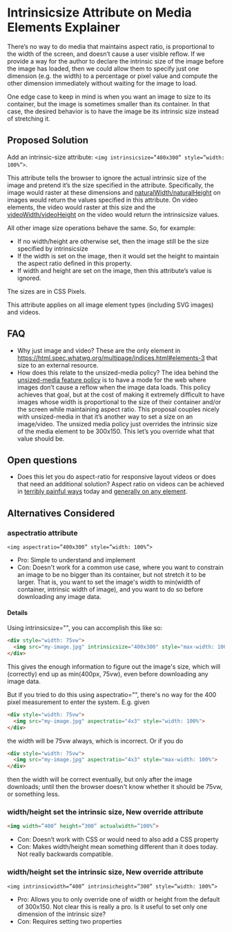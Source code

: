 # Intrinsicsize Attribute on Media Elements Explainer

There’s no way to do media that maintains aspect ratio, is proportional to the width of the screen, and doesn’t cause a user visible reflow. If we provide a way for the author to declare the intrinsic size of the image before the image has loaded, then we could allow them to specify just one dimension (e.g. the width) to a percentage or pixel value and compute the other dimension immediately without waiting for the image to load.

One edge case to keep in mind is when you want an image to size to its container, but the image is sometimes smaller than its container. In that case, the desired behavior is to have the image be its intrinsic size instead of stretching it.
## Proposed Solution
Add an intrinsic-size attribute: `<img intrinsicsize=”400x300” style=”width: 100%”>`.

This attribute tells the browser to ignore the actual intrinsic size of the image and pretend it’s the size specified in the attribute. Specifically, the image would raster at these dimensions and [naturalWidth/naturalHeight](https://html.spec.whatwg.org/multipage/embedded-content.html#dom-img-naturalwidth) on images would return the values specified in this attribute. On video elements, the video would raster at this size and the [videoWidth/videoHeight](https://html.spec.whatwg.org/multipage/media.html#dom-video-videowidth) on the video would return the intrinsicsize values.

All other image size operations behave the same. So, for example:
* If no width/height are otherwise set, then the image still be the size specified by intrinsicsize
* If the width is set on the image, then it would set the height to maintain the aspect ratio defined in this property.
* If width and height are set on the image, then this attribute’s value is ignored.

The sizes are in CSS Pixels.

This attribute applies on all image element types (including SVG images) and videos. 
## FAQ
* Why just image and video? These are the only element in https://html.spec.whatwg.org/multipage/indices.html#elements-3 that size to an external resource.
* How does this relate to the unsized-media policy? The idea behind the [unsized-media feature policy](https://github.com/WICG/feature-policy/issues/127) is to have a mode for the web where images don’t cause a reflow when the image data loads. This policy achieves that goal, but at the cost of making it extremely difficult to have images whose width is proportional to the size of their container and/or the screen while maintaining aspect ratio. This proposal couples nicely with unsized-media in that it’s another way to set a size on an image/video. The unsized media policy just overrides the intrinsic size of the media element to be 300x150. This let’s you override what that value should be.
## Open questions
* Does this let you do aspect-ratio for responsive layout videos or does that need an additional solution? Aspect ratio on videos can be achieved in [terribly painful ways](https://alistapart.com/article/creating-intrinsic-ratios-for-video) today and [generally on any element](https://css-tricks.com/aspect-ratio-boxes/).
## Alternatives Considered

### aspectratio attribute
`<img aspectratio=”400x300” style=”width: 100%”>`

* Pro: Simple to understand and implement
* Con:  Doesn't work for a common use case, where you want to constrain an image to be no bigger than its container, but not stretch it to be larger. That is, you want to set the image's width to min(width of container, intrinsic width of image), and you want to do so before downloading any image data.
#### Details
Using intrinsicsize="", you can accomplish this like so:

```html
<div style="width: 75vw">
  <img src="my-image.jpg" intrinsicsize="400x300" style="max-width: 100%">
</div>
```

This gives the enough information to figure out the image's size, which will (correctly) end up as min(400px, 75vw), even before downloading any image data.

But if you tried to do this using aspectratio="", there's no way for the 400 pixel measurement to enter the system. E.g. given

```html
<div style="width: 75vw">
  <img src="my-image.jpg" aspectratio="4x3" style="width: 100%">
</div>
```

the width will be 75vw always, which is incorrect. Or if you do

```html
<div style="width: 75vw">
  <img src="my-image.jpg" aspectratio="4x3" style="max-width: 100%">
</div>
```

then the width will be correct eventually, but only after the image downloads; until then the browser doesn't know whether it should be 75vw, or something less.

### width/height set the intrinsic size, New override attribute
```html
<img width=”400” height=”300” actualwidth=”100%”>
```

* Con: Doesn’t work with CSS or would need to also add a CSS property
* Con: Makes width/height mean something different than it does today. Not really backwards compatible.

### width/height set the intrinsic size, New override attribute
`<img intrinsicwidth=”400” intrinsicheight=”300” style=”width: 100%”>`

* Pro: Allows you to only override one of width or height from the default of 300x150. Not clear this is really a pro. Is it useful to set only one dimension of the intrinsic size?
* Con: Requires setting two properties

